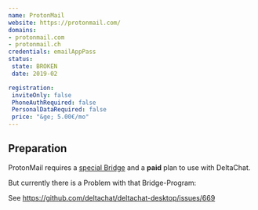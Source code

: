 ```yaml
---
name: ProtonMail
website: https://protonmail.com/
domains:
- protonmail.com
- protonmail.ch
credentials: emailAppPass
status:
 state: BROKEN
 date: 2019-02

registration:
 inviteOnly: false
 PhoneAuthRequired: false
 PersonalDataRequired: false
 price: "&ge; 5.00€/mo" 
---
```


## Preparation
ProtonMail requires a [special Bridge](https://protonmail.com/bridge/) and a **paid** plan to use with DeltaChat.

But currently there is a Problem with that Bridge-Program:

See https://github.com/deltachat/deltachat-desktop/issues/669

